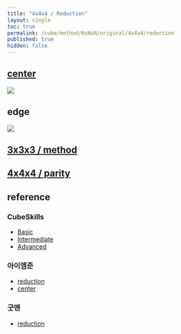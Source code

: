 ```yaml
---
title: "4x4x4 / Reduction"
layout: single
toc: true
permalink: /cube/method/NxNxN/original/4x4x4/reduction
published: true
hidden: false
---
```


<head>
  <base target="_blank">
  <style>
    img {
      max-width: 250px;
    }
  </style>
</head>



## [center](/cube/method/NxNxN/original/4x4x4/center)

<a href="https://alpha.twizzle.net/edit/?puzzle=4x4x4&stickering=centers-only">
  <img src="https://user-images.githubusercontent.com/92285528/215299814-a03d80a9-cb78-4e20-bc16-ae13c952fc1e.png">
</a>



## edge

<a href="https://alpha.twizzle.net/edit/?puzzle=4x4x4&setup-alg=R+U+L+D+B+F+R+U+L+B+F+D+L+U+B+R+U+D+R+U+F+L+F+R+U+F+L+R">
  <img src="https://user-images.githubusercontent.com/92285528/215299975-4da81d75-41ec-4d58-87aa-463d53aec64b.png">
</a>



## [3x3x3 / method](/cube/method/NxNxN/original/3x3x3#method)



## [4x4x4 / parity](/cube/method/NxNxN/original/4x4x4/parity)



## reference

### CubeSkills

- [Basic](https://www.cubeskills.com/tutorials/beginners-method-for-solving-the-4x4-cube)
- [Intermediate](https://www.cubeskills.com/tutorials/intermediate-tips-and-yau-method)
- [Advanced](https://www.cubeskills.com/tutorials/advanced-4x4-tips-and-techniques)

### 아이엠준

- [reduction](https://youtu.be/jqSLBR38hUA)
- [center](https://youtu.be/4ViuGBx14zg)

### 굿맨

- [reduction](https://youtu.be/rNE9o1YTh0g)

